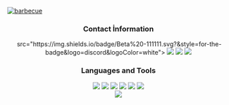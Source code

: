 [![barbecue](https://cdn.discordapp.com/attachments/854084764683468800/869760672987242576/benmalimbeta.png)](https://github.com/BetaWile/)

<div align="center">
<h3>Contact İnformation</h3>
<img href="https://discord.com/users/852615172673503262"> src="https://img.shields.io/badge/Beta%20-111111.svg?&style=for-the-badge&logo=discord&logoColor=white"><a/>
<img src="https://img.shields.io/badge/Spotify%20-111111.svg?&style=for-the-badge&logo=spotify&logoColor=white" href="https://open.spotify.com/user/11145406245?si=ca90a1371ab64f8f">
<img src="https://img.shields.io/badge/youtube%20-111111.svg?&style=for-the-badge&logo=youtube&logoColor=white" href="https://www.youtube.com/channel/UCl1UN9W3Tltin3fuSlyefmg">
<img src="https://img.shields.io/badge/GitHub%20-111111.svg?&style=for-the-badge&logo=github&logoColor=white" href="https://github.com/BetaWile">
   </a>
</div>

<div align="center">
<h3>Languages and Tools</h3>
<a <img src="https://img.shields.io/badge/JavaScript%20-111111.svg?&style=for-the-badge&logo=JavaScript&logoColor=white"> </a>

<img src="https://img.shields.io/badge/Node.js%20-111111.svg?&style=for-the-badge&logo=Node.js&logoColor=white">
<img src="https://img.shields.io/badge/Python%20-111111.svg?&style=for-the-badge&logo=Python&logoColor=white">
<img src="https://img.shields.io/badge/Discord.Js%20-111111.svg?&style=for-the-badge&logo=Discord.Js&logoColor=white">
<img src="https://img.shields.io/badge/Visual%20Studio%20Code%20-111111.svg?&style=for-the-badge&logo=Visual%20Studio%20Code&logoColor=white>">
<img src="https://img.shields.io/badge/HTML5%20-111111.svg?&style=for-the-badge&logo=HTML5&logoColor=white">
<img src="https://img.shields.io/badge/CSS%20-111111.svg?&style=for-the-badge&logo=CSS3&logoColor=white">
</div>

<div align="center">
   <a href="https://discord.com/users/852615172673503262" target="_blank">
      <img src="https://lanyard-profile-readme.vercel.app/api/852615172673503262">
   </a>
</div>
